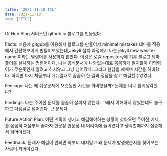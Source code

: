 ```yaml
---
title: '2021-11-18 TIL'
date: 2021-11-18
tag: ['TIL']
---
```


GitHub Blog 서비스인 github.io 블로그를 만들었다.

Facts: 처음에 gitgub를 이용해서 블로그를 만들어서 minimal mistakes 테마를 적용해서 간편해보이게 만들어보았는데,Jekyll 설치 과정에서 나는 jekyll new wesite-name 이라는 명령어를 사용하지 않았다. 이것은 로컬 repository에 기본 블로그 테마폴더를 설치하는 명령어이다. 나는 공식문서에 나와있는대로 꼼꼼하게 읽지않아 이명령어가 무슨뜻인지 알려고 하지않고 그냥 넘어갔다. 그리고 한참을 헤매며 시간을 허비했다. 하지만 다시 처음부터 메뉴얼대로 꼼꼼히 한 결과 정답을 찾고 해결할수있었다.

Feelings: 나는 왜 쉬운문제에 오랫동안 시간을 허비했을까? 문제를 너무 쉽게생각했나?

Findings: 나는 주어진 문제를 꼼꼼히 살피지 않는다. 그래서 이해하지 않았는데도 불구하고 다음글로 넘어간다. 큰 문제다.

Future Action Plan: 어떤 계획이 생기고 해결해야하는 상황이 찾아오면 주어진 예제를 꼼꼼히 처음부터 끝까지 한문장 한문장 내 머리속에 들어왔다고 생각할때까지 집중해서 읽어야겠다.

Feedback: 문제가 해결이 안되면 화부터 내지말고 왜 문제가 발생했는지를 찾아보는 사람이 되어야겠다.
